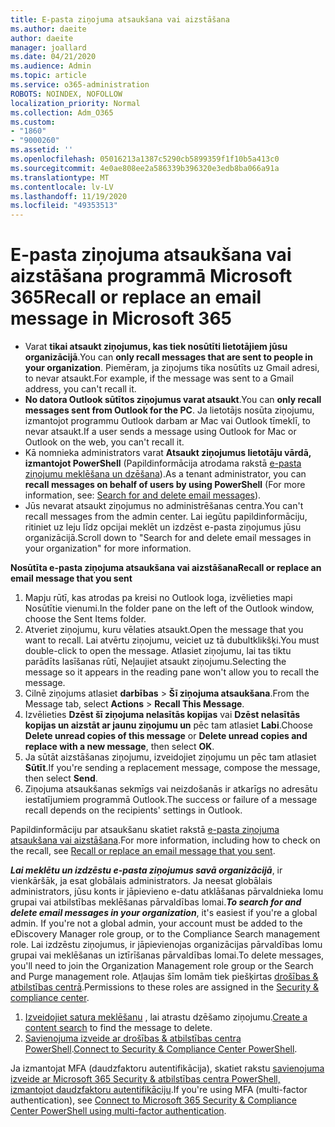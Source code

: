 ```yaml
---
title: E-pasta ziņojuma atsaukšana vai aizstāšana
ms.author: daeite
author: daeite
manager: joallard
ms.date: 04/21/2020
ms.audience: Admin
ms.topic: article
ms.service: o365-administration
ROBOTS: NOINDEX, NOFOLLOW
localization_priority: Normal
ms.collection: Adm_O365
ms.custom:
- "1860"
- "9000260"
ms.assetid: ''
ms.openlocfilehash: 05016213a1387c5290cb5899359f1f10b5a413c0
ms.sourcegitcommit: 4e0ae808ee2a586339b396320e3edb8ba066a91a
ms.translationtype: MT
ms.contentlocale: lv-LV
ms.lasthandoff: 11/19/2020
ms.locfileid: "49353513"
---
```

# <a name="recall-or-replace-an-email-message-in-microsoft-365"></a><span data-ttu-id="9eed0-102">E-pasta ziņojuma atsaukšana vai aizstāšana programmā Microsoft 365</span><span class="sxs-lookup"><span data-stu-id="9eed0-102">Recall or replace an email message in Microsoft 365</span></span>

- <span data-ttu-id="9eed0-103">Varat **tikai atsaukt ziņojumus, kas tiek nosūtīti lietotājiem jūsu organizācijā**.</span><span class="sxs-lookup"><span data-stu-id="9eed0-103">You can **only recall messages that are sent to people in your organization**.</span></span> <span data-ttu-id="9eed0-104">Piemēram, ja ziņojums tika nosūtīts uz Gmail adresi, to nevar atsaukt.</span><span class="sxs-lookup"><span data-stu-id="9eed0-104">For example, if the message was sent to a Gmail address, you can't recall it.</span></span>
- <span data-ttu-id="9eed0-105">**No datora Outlook sūtītos ziņojumus varat atsaukt**.</span><span class="sxs-lookup"><span data-stu-id="9eed0-105">You can **only recall messages sent from Outlook for the PC**.</span></span> <span data-ttu-id="9eed0-106">Ja lietotājs nosūta ziņojumu, izmantojot programmu Outlook darbam ar Mac vai Outlook tīmeklī, to nevar atsaukt.</span><span class="sxs-lookup"><span data-stu-id="9eed0-106">If a user sends a message using Outlook for Mac or Outlook on the web, you can't recall it.</span></span>
- <span data-ttu-id="9eed0-107">Kā nomnieka administrators varat **Atsaukt ziņojumus lietotāju vārdā, izmantojot PowerShell** (Papildinformācija atrodama rakstā [e-pasta ziņojumu meklēšana un dzēšana](https://docs.microsoft.com/microsoft-365/compliance/search-for-and-delete-messages-in-your-organization)).</span><span class="sxs-lookup"><span data-stu-id="9eed0-107">As a tenant administrator, you can **recall messages on behalf of users by using PowerShell** (For more information, see: [Search for and delete email messages](https://docs.microsoft.com/microsoft-365/compliance/search-for-and-delete-messages-in-your-organization)).</span></span>
- <span data-ttu-id="9eed0-108">Jūs nevarat atsaukt ziņojumus no administrēšanas centra.</span><span class="sxs-lookup"><span data-stu-id="9eed0-108">You can't recall messages from the admin center.</span></span> <span data-ttu-id="9eed0-109">Lai iegūtu papildinformāciju, ritiniet uz leju līdz opcijai meklēt un izdzēst e-pasta ziņojumus jūsu organizācijā.</span><span class="sxs-lookup"><span data-stu-id="9eed0-109">Scroll down to "Search for and delete email messages in your organization" for more information.</span></span>

<span data-ttu-id="9eed0-110">**Nosūtīta e-pasta ziņojuma atsaukšana vai aizstāšana**</span><span class="sxs-lookup"><span data-stu-id="9eed0-110">**Recall or replace an email message that you sent**</span></span>

1. <span data-ttu-id="9eed0-111">Mapju rūtī, kas atrodas pa kreisi no Outlook loga, izvēlieties mapi Nosūtītie vienumi.</span><span class="sxs-lookup"><span data-stu-id="9eed0-111">In the folder pane on the left of the Outlook window, choose the Sent Items folder.</span></span>
2. <span data-ttu-id="9eed0-112">Atveriet ziņojumu, kuru vēlaties atsaukt.</span><span class="sxs-lookup"><span data-stu-id="9eed0-112">Open the message that you want to recall.</span></span> <span data-ttu-id="9eed0-113">Lai atvērtu ziņojumu, veiciet uz tā dubultklikšķi.</span><span class="sxs-lookup"><span data-stu-id="9eed0-113">You must double-click to open the message.</span></span> <span data-ttu-id="9eed0-114">Atlasiet ziņojumu, lai tas tiktu parādīts lasīšanas rūtī, Neļaujiet atsaukt ziņojumu.</span><span class="sxs-lookup"><span data-stu-id="9eed0-114">Selecting the message so it appears in the reading pane won't allow you to recall the message.</span></span>
3. <span data-ttu-id="9eed0-115">Cilnē ziņojums atlasiet **darbības**  >  **Šī ziņojuma atsaukšana**.</span><span class="sxs-lookup"><span data-stu-id="9eed0-115">From the Message tab, select **Actions** > **Recall This Message**.</span></span>
4. <span data-ttu-id="9eed0-116">Izvēlieties **Dzēst šī ziņojuma nelasītās kopijas** vai **Dzēst nelasītās kopijas un aizstāt ar jaunu ziņojumu un** pēc tam atlasiet **Labi**.</span><span class="sxs-lookup"><span data-stu-id="9eed0-116">Choose **Delete unread copies of this message** or **Delete unread copies and replace with a new message**, then select **OK**.</span></span>
5. <span data-ttu-id="9eed0-117">Ja sūtāt aizstāšanas ziņojumu, izveidojiet ziņojumu un pēc tam atlasiet **Sūtīt**.</span><span class="sxs-lookup"><span data-stu-id="9eed0-117">If you're sending a replacement message, compose the message, then select **Send**.</span></span>
6. <span data-ttu-id="9eed0-118">Ziņojuma atsaukšanas sekmīgs vai neizdošanās ir atkarīgs no adresātu iestatījumiem programmā Outlook.</span><span class="sxs-lookup"><span data-stu-id="9eed0-118">The success or failure of a message recall depends on the recipients' settings in Outlook.</span></span>

<span data-ttu-id="9eed0-119">Papildinformāciju par atsaukšanu skatiet rakstā [e-pasta ziņojuma atsaukšana vai aizstāšana](https://support.office.com/article/35027f88-d655-4554-b4f8-6c0729a723a0).</span><span class="sxs-lookup"><span data-stu-id="9eed0-119">For more information, including how to check on the recall, see [Recall or replace an email message that you sent](https://support.office.com/article/35027f88-d655-4554-b4f8-6c0729a723a0).</span></span>

<span data-ttu-id="9eed0-120">**_Lai meklētu un izdzēstu e-pasta ziņojumus savā organizācijā_**, ir vienkāršāk, ja esat globālais administrators. Ja neesat globālais administrators, jūsu konts ir jāpievieno e-datu atklāšanas pārvaldnieka lomu grupai vai atbilstības meklēšanas pārvaldības lomai.</span><span class="sxs-lookup"><span data-stu-id="9eed0-120">**_To search for and delete email messages in your organization_**, it's easiest if you're a global admin. If you're not a global admin, your account must be added to the eDiscovery Manager role group, or to the Compliance Search management role.</span></span> <span data-ttu-id="9eed0-121">Lai izdzēstu ziņojumus, ir jāpievienojas organizācijas pārvaldības lomu grupai vai meklēšanas un iztīrīšanas pārvaldības lomai.</span><span class="sxs-lookup"><span data-stu-id="9eed0-121">To delete messages, you'll need to join the Organization Management role group or the Search and Purge management role.</span></span> <span data-ttu-id="9eed0-122">Atļaujas šīm lomām tiek piešķirtas [drošības & atbilstības centrā](https://protection.office.com/).</span><span class="sxs-lookup"><span data-stu-id="9eed0-122">Permissions to these roles are assigned in the [Security & compliance center](https://protection.office.com/).</span></span>

1. <span data-ttu-id="9eed0-123">[Izveidojiet satura meklēšanu](https://docs.microsoft.com/microsoft-365/compliance/content-search) , lai atrastu dzēšamo ziņojumu.</span><span class="sxs-lookup"><span data-stu-id="9eed0-123">[Create a content search](https://docs.microsoft.com/microsoft-365/compliance/content-search) to find the message to delete.</span></span>
2. <span data-ttu-id="9eed0-124">[Savienojuma izveide ar drošības & atbilstības centra PowerShell](https://docs.microsoft.com/powershell/exchange/office-365-scc/connect-to-scc-powershell/connect-to-scc-powershell).</span><span class="sxs-lookup"><span data-stu-id="9eed0-124">[Connect to Security & Compliance Center PowerShell](https://docs.microsoft.com/powershell/exchange/office-365-scc/connect-to-scc-powershell/connect-to-scc-powershell).</span></span>

<span data-ttu-id="9eed0-125">Ja izmantojat MFA (daudzfaktoru autentifikācija), skatiet rakstu [savienojuma izveide ar Microsoft 365 Security & atbilstības centra PowerShell, izmantojot daudzfaktoru autentifikāciju](https://docs.microsoft.com/powershell/exchange/office-365-scc/connect-to-scc-powershell/mfa-connect-to-scc-powershell).</span><span class="sxs-lookup"><span data-stu-id="9eed0-125">If you're using MFA (multi-factor authentication), see [Connect to Microsoft 365 Security & Compliance Center PowerShell using multi-factor authentication](https://docs.microsoft.com/powershell/exchange/office-365-scc/connect-to-scc-powershell/mfa-connect-to-scc-powershell).</span></span>
